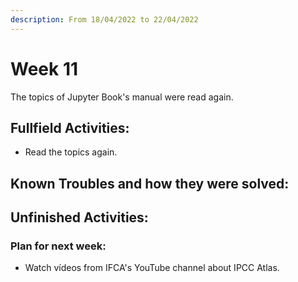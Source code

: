 ```yaml
---
description: From 18/04/2022 to 22/04/2022
---
```


# Week 11

The topics of Jupyter Book's manual were read again.

## Fullfield Activities:

* Read the topics again.

## Known Troubles and how they were solved:



## Unfinished Activities:


### Plan for next week:
* Watch vídeos from IFCA's YouTube channel about IPCC Atlas.
<script src="https://utteranc.es/client.js"
        repo="PhantomAurelia/activitiesbook-jb"
        issue-term="pathname"
        theme="github-light"
        crossorigin="anonymous"
        async>
</script>